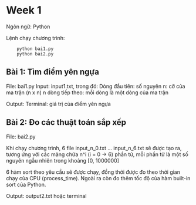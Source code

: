 # Week 1
Ngôn ngữ: Python

Lệnh chạy chương trình:
```
    python bai1.py
    python bai2.py
```

## Bài 1: Tìm điểm yên ngựa
File: bai1.py
Input: input1.txt, trong đó:
Dòng đầu tiên: số nguyên n: cỡ của ma trận (n x n)
n dòng tiếp theo: mỗi dòng là một dòng của ma trận

Output: Terminal: giá trị của điểm yên ngựa

## Bài 2: Đo các thuật toán sắp xếp
File: bai2.py

Khi chạy chương trình, 6 file input_n_0.txt ... input_n_6.txt sẽ được tạo ra, tương ứng với các mảng chứa n^i (i = 0 -> 6) phần tử, mỗi phần tử là một số nguyên ngẫu nhiên trong khoảng [0, 1000000]

6 hàm sort theo yêu cầu sẽ được chạy, đồng thời được đo theo thời gian chạy của CPU (process_time).
Ngoài ra còn đo thêm tốc độ của hàm built-in sort của Python.

Output: output2.txt hoặc terminal